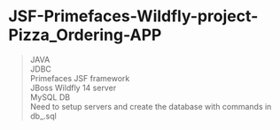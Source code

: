# JSF-Primefaces-Wildfly-project-Pizza_Ordering-APP
> JAVA <br>
> JDBC <br>
> Primefaces JSF framework<br>
> JBoss Wildfly 14 server<br>
> MySQL DB<br>
> Need to setup servers and create the database with commands in db_.sql
